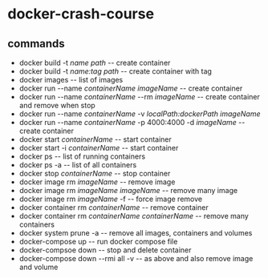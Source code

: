 # docker-crash-course

## commands

- docker build -t _name_ _path_ -- create container
- docker build -t _name:tag_ _path_ -- create container with tag
- docker images -- list of images
- docker run --name _containerName_ _imageName_ -- create container
- docker run --name _containerName_ --rm _imageName_ -- create container and remove when stop
- docker run --name _containerName_ -v _localPath:dockerPath_ _imageName_
- docker run --name _containerName_ -p 4000:4000 -d _imageName_ -- create container
- docker start _containerName_ -- start container
- docker start -i _containerName_ -- start container
- docker ps -- list of running containers
- docker ps -a -- list of all containers
- docker stop _containerName_ -- stop container
- docker image rm _imageName_ -- remove image
- docker image rm _imageName_ _imageName_ -- remove many image
- docker image rm _imageName_ -f -- force image remove
- docker container rm _containerName_ -- remove container
- docker container rm _containerName_ _containerName_ -- remove many containers
- docker system prune -a -- remove all images, containers and volumes
- docker-compose up -- run docker compose file
- docker-compsoe down -- stop and delete container 
- docker-compose down --rmi all -v  -- as above and also remove image and volume 